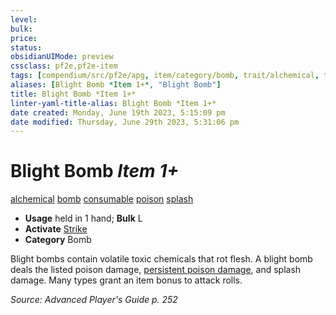 ```yaml
---
level:
bulk:
price:
status:
obsidianUIMode: preview
cssclass: pf2e,pf2e-item
tags: [compendium/src/pf2e/apg, item/category/bomb, trait/alchemical, trait/bomb, trait/consumable, trait/poison, trait/splash]
aliases: [Blight Bomb *Item 1+*, "Blight Bomb"]
title: Blight Bomb *Item 1+*
linter-yaml-title-alias: Blight Bomb *Item 1+*
date created: Monday, June 19th 2023, 5:15:09 pm
date modified: Thursday, June 29th 2023, 5:31:06 pm
---
```


# Blight Bomb *Item 1+*

[alchemical](rules/traits/alchemical.md) [bomb](rules/traits/bomb.md) [consumable](rules/traits/consumable.md) [poison](rules/traits/poison.md) [splash](rules/traits/splash.md)  

- **Usage** held in 1 hand; **Bulk** L
- **Activate** [Strike](rules/actions/strike.md)
- **Category** Bomb

Blight bombs contain volatile toxic chemicals that rot flesh. A blight bomb deals the listed poison damage, [persistent poison damage](rules/conditions.md#Persistent%20Damage), and splash damage. Many types grant an item bonus to attack rolls.

*Source: Advanced Player's Guide p. 252*
